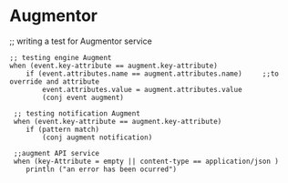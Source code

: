 Augmentor
=========
;; writing a test for Augmentor service

	;; testing engine Augment
	when (event.key-attribute == augment.key-attribute)
		if (event.attributes.name == augment.attributes.name)     ;;to override and attribute 
			event.attributes.value = augment.attributes.value
			(conj event augment)

     ;; testing notification Augment
     when (event.key-attribute == augment.key-attribute)
     	if (pattern match)
     		(conj augment notification)

     ;;augment API service 
     when (key-Attribute = empty || content-type == application/json )
        println ("an error has been ocurred")
